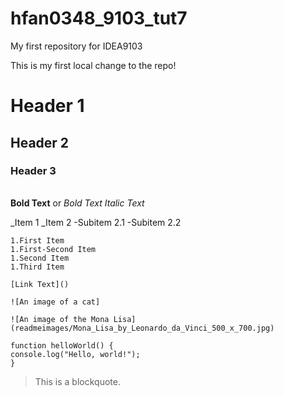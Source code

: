 # hfan0348_9103_tut7
My first repository for IDEA9103

This is my first local change to the repo! 

# Header 1
## Header 2
### Header 3
####
#####
######

**Bold Text** or _Bold Text_
*Italic Text*

_Item 1
_Item 2
    -Subitem 2.1
    -Subitem 2.2
    
    1.First Item
    1.First-Second Item
    1.Second Item
    1.Third Item

    [Link Text]()

    ![An image of a cat]

    ![An image of the Mona Lisa] (readmeimages/Mona_Lisa_by_Leonardo_da_Vinci_500_x_700.jpg)
   
```
function helloWorld() {
console.log("Hello, world!");
}
```

> This is a blockquote.
